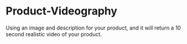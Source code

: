 # Product-Videography
Using an image and description for your product, and it will return a 10 second realistic video of your product.
